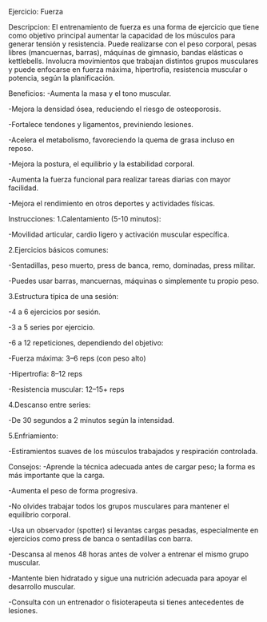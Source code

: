 Ejercicio: Fuerza

Descripcion:
El entrenamiento de fuerza es una forma de ejercicio que tiene como objetivo principal aumentar la capacidad de los músculos para generar tensión y resistencia. Puede realizarse con el peso corporal, pesas libres (mancuernas, barras), máquinas de gimnasio, bandas elásticas o kettlebells. Involucra movimientos que trabajan distintos grupos musculares y puede enfocarse en fuerza máxima, hipertrofia, resistencia muscular o potencia, según la planificación.

Beneficios:
-Aumenta la masa y el tono muscular.

-Mejora la densidad ósea, reduciendo el riesgo de osteoporosis.

-Fortalece tendones y ligamentos, previniendo lesiones.

-Acelera el metabolismo, favoreciendo la quema de grasa incluso en reposo.

-Mejora la postura, el equilibrio y la estabilidad corporal.

-Aumenta la fuerza funcional para realizar tareas diarias con mayor facilidad.

-Mejora el rendimiento en otros deportes y actividades físicas.

Instrucciones:
1.Calentamiento (5-10 minutos):

-Movilidad articular, cardio ligero y activación muscular específica.

2.Ejercicios básicos comunes:

-Sentadillas, peso muerto, press de banca, remo, dominadas, press militar.

-Puedes usar barras, mancuernas, máquinas o simplemente tu propio peso.

3.Estructura típica de una sesión:

-4 a 6 ejercicios por sesión.

-3 a 5 series por ejercicio.

-6 a 12 repeticiones, dependiendo del objetivo:

-Fuerza máxima: 3–6 reps (con peso alto)

-Hipertrofia: 8–12 reps

-Resistencia muscular: 12–15+ reps

4.Descanso entre series:

-De 30 segundos a 2 minutos según la intensidad.

5.Enfriamiento:

-Estiramientos suaves de los músculos trabajados y respiración controlada.

Consejos:
-Aprende la técnica adecuada antes de cargar peso; la forma es más importante que la carga.

-Aumenta el peso de forma progresiva.

-No olvides trabajar todos los grupos musculares para mantener el equilibrio corporal.

-Usa un observador (spotter) si levantas cargas pesadas, especialmente en ejercicios como press de banca o sentadillas con barra.

-Descansa al menos 48 horas antes de volver a entrenar el mismo grupo muscular.

-Mantente bien hidratado y sigue una nutrición adecuada para apoyar el desarrollo muscular.

-Consulta con un entrenador o fisioterapeuta si tienes antecedentes de lesiones.

